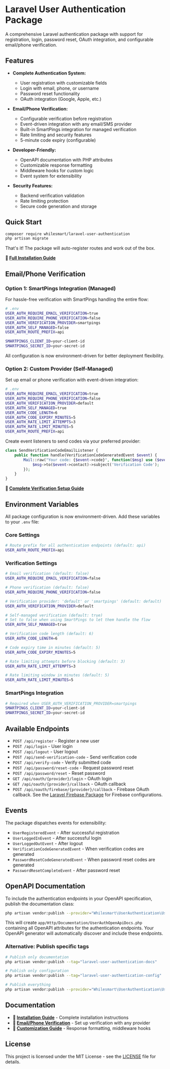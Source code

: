 # Laravel User Authentication Package

A comprehensive Laravel authentication package with support for registration, login, password reset, OAuth integration, and configurable email/phone verification.

## Features

* **Complete Authentication System:**
  * User registration with customizable fields
  * Login with email, phone, or username
  * Password reset functionality
  * OAuth integration (Google, Apple, etc.)
  
* **Email/Phone Verification:**
  * Configurable verification before registration
  * Event-driven integration with any email/SMS provider
  * Built-in SmartPings integration for managed verification
  * Rate limiting and security features
  * 5-minute code expiry (configurable)

* **Developer-Friendly:**
  * OpenAPI documentation with PHP attributes
  * Customizable response formatting
  * Middleware hooks for custom logic
  * Event system for extensibility

* **Security Features:**
  * Backend verification validation
  * Rate limiting protection
  * Secure code generation and storage

## Quick Start

```bash
composer require whilesmart/laravel-user-authentication
php artisan migrate
```

That's it! The package will auto-register routes and work out of the box.

**📖 [Full Installation Guide](docs/installation.md)**

## Email/Phone Verification

### Option 1: SmartPings Integration (Managed)

For hassle-free verification with SmartPings handling the entire flow:

```bash
# .env
USER_AUTH_REQUIRE_EMAIL_VERIFICATION=true
USER_AUTH_REQUIRE_PHONE_VERIFICATION=false
USER_AUTH_VERIFICATION_PROVIDER=smartpings
USER_AUTH_SELF_MANAGED=false
USER_AUTH_ROUTE_PREFIX=api

SMARTPINGS_CLIENT_ID=your-client-id
SMARTPINGS_SECRET_ID=your-secret-id
```

All configuration is now environment-driven for better deployment flexibility.

### Option 2: Custom Provider (Self-Managed)

Set up email or phone verification with event-driven integration:

```bash
# .env
USER_AUTH_REQUIRE_EMAIL_VERIFICATION=true
USER_AUTH_REQUIRE_PHONE_VERIFICATION=false
USER_AUTH_VERIFICATION_PROVIDER=default
USER_AUTH_SELF_MANAGED=true
USER_AUTH_CODE_LENGTH=6
USER_AUTH_CODE_EXPIRY_MINUTES=5
USER_AUTH_RATE_LIMIT_ATTEMPTS=3
USER_AUTH_RATE_LIMIT_MINUTES=5
USER_AUTH_ROUTE_PREFIX=api
```

Create event listeners to send codes via your preferred provider:

```php
class SendVerificationCodeEmailListener {
    public function handle(VerificationCodeGeneratedEvent $event) {
        Mail::raw("Your code: {$event->code}", function($msg) use ($event) {
            $msg->to($event->contact)->subject('Verification Code');
        });
    }
}
```

**📖 [Complete Verification Setup Guide](docs/verification.md)**

## Environment Variables

All package configuration is now environment-driven. Add these variables to your `.env` file:

### Core Settings
```bash
# Route prefix for all authentication endpoints (default: api)
USER_AUTH_ROUTE_PREFIX=api
```

### Verification Settings
```bash
# Email verification (default: false)
USER_AUTH_REQUIRE_EMAIL_VERIFICATION=false

# Phone verification (default: false)
USER_AUTH_REQUIRE_PHONE_VERIFICATION=false

# Verification provider: 'default' or 'smartpings' (default: default)
USER_AUTH_VERIFICATION_PROVIDER=default

# Self-managed verification (default: true)
# Set to false when using SmartPings to let them handle the flow
USER_AUTH_SELF_MANAGED=true

# Verification code length (default: 6)
USER_AUTH_CODE_LENGTH=6

# Code expiry time in minutes (default: 5)
USER_AUTH_CODE_EXPIRY_MINUTES=5

# Rate limiting attempts before blocking (default: 3)
USER_AUTH_RATE_LIMIT_ATTEMPTS=3

# Rate limiting window in minutes (default: 5)
USER_AUTH_RATE_LIMIT_MINUTES=5
```

### SmartPings Integration
```bash
# Required when USER_AUTH_VERIFICATION_PROVIDER=smartpings
SMARTPINGS_CLIENT_ID=your-client-id
SMARTPINGS_SECRET_ID=your-secret-id
```

## Available Endpoints

* `POST /api/register` - Register a new user
* `POST /api/login` - User login  
* `POST /api/logout` - User logout
* `POST /api/send-verification-code` - Send verification code
* `POST /api/verify-code` - Verify submitted code
* `POST /api/password/reset-code` - Request password reset
* `POST /api/password/reset` - Reset password
* `GET /api/oauth/{provider}/login` - OAuth login
* `GET /api/oauth/{provider}/callback` - OAuth callback
* `POST /api/oauth/firebase/{provider}/callback` - Firebase OAuth callback. See the [Laravel Firebase Package](https://github.com/kreait/laravel-firebase) for Firebase configurations.

## Events

The package dispatches events for extensibility:

* `UserRegisteredEvent` - After successful registration
* `UserLoggedInEvent` - After successful login  
* `UserLoggedOutEvent` - After logout
* `VerificationCodeGeneratedEvent` - When verification codes are generated
* `PasswordResetCodeGeneratedEvent` - When password reset codes are generated
* `PasswordResetCompleteEvent` - After password reset

## OpenAPI Documentation

To include the authentication endpoints in your OpenAPI specification, publish the documentation class:

```bash
php artisan vendor:publish --provider="Whilesmart\UserAuthentication\UserAuthenticationServiceProvider" --tag="laravel-user-authentication-docs"
```

This will create `app/Http/Documentation/UserAuthOpenApiDocs.php` containing all OpenAPI attributes for the authentication endpoints. Your OpenAPI generator will automatically discover and include these endpoints.

### Alternative: Publish specific tags

```bash
# Publish only documentation
php artisan vendor:publish --tag="laravel-user-authentication-docs"

# Publish only configuration  
php artisan vendor:publish --tag="laravel-user-authentication-config"

# Publish everything
php artisan vendor:publish --provider="Whilesmart\UserAuthentication\UserAuthenticationServiceProvider"
```

## Documentation

* **📖 [Installation Guide](docs/installation.md)** - Complete installation instructions
* **📖 [Email/Phone Verification](docs/verification.md)** - Set up verification with any provider
* **📖 [Customization Guide](docs/customization.md)** - Response formatting, middleware hooks

## License

This project is licensed under the MIT License - see the [LICENSE](LICENSE) file for details.